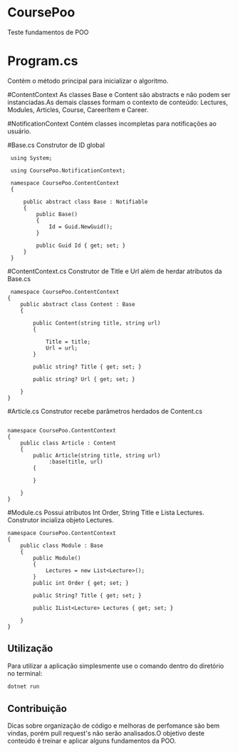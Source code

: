 # CoursePoo
 Teste fundamentos de POO
 
# Program.cs
Contém o método principal para inicializar o algoritmo. 

#ContentContext
 As classes Base e Content são abstracts e não podem ser instanciadas.As demais classes formam o contexto de conteúdo: Lectures, Modules, Articles, Course, CareerItem e Career. 
 
#NotificationContext
 Contém classes incompletas para notificações ao usuário.
 
#Base.cs
 Construtor de ID global
```Code
 using System;

 using CoursePoo.NotificationContext;    

 namespace CoursePoo.ContentContext
 {

     public abstract class Base : Notifiable
     {   
         public Base()
         {
             Id = Guid.NewGuid();
         }

         public Guid Id { get; set; }
     }
 }
```
#ContentContext.cs
 Construtor de Title e Url além de herdar atributos da Base.cs
```Code
 namespace CoursePoo.ContentContext
{
    public abstract class Content : Base
    {

        public Content(string title, string url)
        {
           
            Title = title;
            Url = url;
        }
   
        public string? Title { get; set; }

        public string? Url { get; set; }

    }
}
```

#Article.cs
 Construtor recebe parâmetros herdados de Content.cs
```Code
   
namespace CoursePoo.ContentContext
{
    public class Article : Content 
    {
        public Article(string title, string url)
             :base(title, url)
        {
            
        }

    }
}
```
#Module.cs
  Possui atributos Int Order, String Title e Lista Lectures. Construtor incializa objeto Lectures.  
```Code
namespace CoursePoo.ContentContext
{
    public class Module : Base
    {
        public Module()
        {
            Lectures = new List<Lecture>();    
        }
        public int Order { get; set; }

        public String? Title { get; set; }

        public IList<Lecture> Lectures { get; set; }
        
    }
}
```

## Utilização
Para utilizar a aplicação simplesmente use o comando dentro do diretório no terminal:

```bash
dotnet run
```

## Contribuição

Dicas sobre organização de código e melhoras de perfomance são bem vindas, porém pull request's não serão analisados.O objetivo deste conteúdo é treinar e aplicar alguns fundamentos da POO. 


